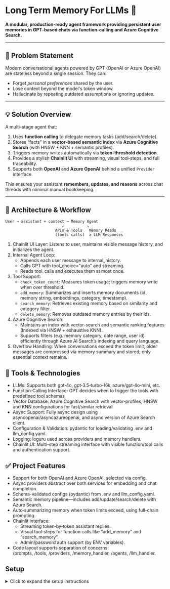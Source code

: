 # Long Term Memory For LLMs 🚀

**A modular, production-ready agent framework providing persistent user memories in GPT‑based chats via function‑calling and Azure Cognitive Search.**

---

## 🧩 Problem Statement

Modern conversational agents powered by GPT (OpenAI or Azure OpenAI) are stateless beyond a single session. They can:
- Forget _personal preferences_ shared by the user.
- Lose context beyond the model's token window.
- Hallucinate by repeating outdated assumptions or ignoring updates.

---

## 💡 Solution Overview

A multi-stage agent that:

1. Uses **function calling** to delegate memory tasks (add/search/delete).
2. Stores “facts” in a **vector‑based semantic index** via **Azure Cognitive Search** (with HNSW + KNN + semantic profiles).
3. Triggers memory writes automatically via **token‑threshold detection**.
4. Provides a stylish **Chainlit UI** with streaming, visual tool‑steps, and full traceability.
5. Supports both **OpenAI** and **Azure OpenAI** behind a unified `Provider` interface.

This ensures your assistant **remembers, updates, and reasons** across chat threads with minimal manual bookkeeping.

---

## 🧱 Architecture & Workflow

```plaintext
User → assistant + context → Memory Agent
                         ↙          ↘
                      APIs & Tools   Memory Reads
                      (tools calls)  ↺ LLM Responses

```

1. Chainlit UI Layer: Listens to user, maintains visible message history, and initializes the agent.
2. Internal Agent Loop:
   - Appends each user message to internal_history.
   - Calls GPT with tool_choice="auto" and streaming.
   - Reads tool_calls and executes them at most once.
3. Tool Support:
   - `check_token_count`: Measures token usage; triggers memory write when over threshold.
   - `add_memory`: Summarizes and inserts memory documents (id, memory string, embeddings, category, timestamp).
   - `search_memory`: Retrieves existing memory based on similarity and category filter.
   - `delete_memory`: Removes outdated memory entries by their ids.
4. Azure Cognitive Search:
   - Maintains an index with vector-search and semantic ranking features (Indexed via HNSW + exhaustive KNN).
   - Supports filters (e.g. memory category, date range, user id) efficiently through Azure AI Search’s indexing and query language.
5. Overflow Handling: When conversations exceed the token limit, older messages are compressed via memory summary and stored; only essential context remains.

## 🧰 Tools & Technologies

- LLMs: Supports both gpt‑4o, gpt‑3.5‑turbo‑16k, azure/gpt‑4o‑mini, etc.
- Function‑Calling Interface: GPT decides when to trigger the tools with predefined tool schemas
- Vector Database: Azure Cognitive Search with vector‑profiles, HNSW and KNN configurations for fast/similar retrieval.
- Async Support: Fully async design using asyncopenai/asyncazureopenai, and async version of Azure Search client.
- Configuration & Validation: pydantic for loading/validating .env and llm_config.yaml.
- Logging: loguru used across providers and memory handlers.
- Chainlit UI: Multi-step streaming interface with visible function/tool calls and authentication support.

## ✅ Project Features

- Support for both OpenAI and Azure OpenAI, selected via config.
- Async providers abstract over both services for embedding and chat completion.
- Schema-validated configs (pydantic) from .env and llm_config.yaml.
- Semantic memory pipeline—includes add/update/search/delete with Azure Search.
- Auto‑summarizing memory when token limits exceed, using full-chain prompting.
- Chainlit interface:
  - Streaming token‑by‑token assistant replies.
  - Visual tool‑steps for function calls like “add_memory” and “search_memory”.
  - Admin/password auth support (by ENV variables).
- Code layout supports separation of concerns:<br>
    /prompts, /tools, /providers, /memory_handler, /agents, /llm_handler.

## **Setup**

<details>

<summary>Click to expand the setup instructions</summary>

I have utilized conda to create and manage the environments.

1. Environment creation

    ```sh
    conda create -n long_term_llm_memory python==3.12 -y
    ```

2. Activate your environment.

    ```sh
    conda activate long_term_llm_memory
    ```

3. Install poetry.

    ```py
    pip install poetry
    ```

   > if pip shows any error for example `Unable to create process using ....` use the below command

   ```py
   python -m pip install --upgrade --force-reinstall pip
   ```

4. Setup the project/package.

    ```sh
    poetry install
    ```

5. Perform the selection of the llm, currently the project supports OPENAI API or Azure OpenAI endpoints and embedding models.

    > llm_config.yaml

6. Run the chainlit app.

   ```sh
   chainlit run app.py -w
   ```

</details>
